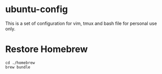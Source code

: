 ubuntu-config
=============
This is a set of configuration for vim, tmux and bash file for personal use only.

Restore Homebrew
================
```
cd ./homebrew
brew bundle
```

